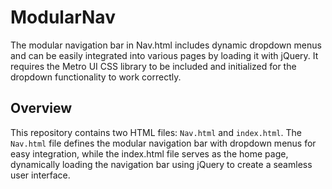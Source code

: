 # ModularNav
The modular navigation bar in Nav.html includes dynamic dropdown menus and can be easily integrated into various pages by loading it with jQuery. It requires the Metro UI CSS library to be included and initialized for the dropdown functionality to work correctly.

## Overview

This repository contains two HTML files: `Nav.html` and `index.html`. The `Nav.html` file defines the modular navigation bar with dropdown menus for easy integration, while the index.html file serves as the home page, dynamically loading the navigation bar using jQuery to create a seamless user interface.
